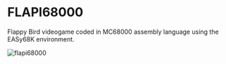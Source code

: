 # FLAPI68000

Flappy Bird videogame coded in MC68000 assembly language using the EASy68K environment.

![flapi68000](https://github.com/berenar/UIB/blob/master/EC2/JOC/FLAPI.png)
